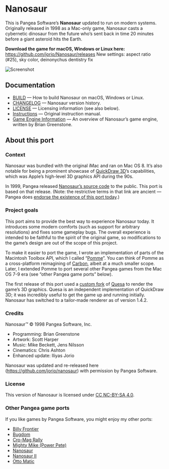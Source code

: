 # Nanosaur

This is Pangea Software’s **Nanosaur** updated to run on modern systems. Originally released in 1998 as a Mac-only game, Nanosaur casts a cybernetic dinosaur from the future who’s sent back in time 20 minutes before a giant asteroid hits the Earth.

**Download the game for macOS, Windows or Linux here:** https://github.com/jorio/Nanosaur/releases
New settings: aspect ratio (#25), sky color, deinonychus dentistry fix

![Screenshot](docs/screenshot.png)

## Documentation

- [BUILD](BUILD.md) — How to build Nanosaur on macOS, Windows or Linux.
- [CHANGELOG](CHANGELOG.md) — Nanosaur version history.
- [LICENSE](LICENSE.md) — Licensing information (see also below).
- [Instructions](docs/Nanosaur%20Instructions.pdf) — Original instruction manual.
- [Game Engine Information](docs/Nanosaur%20Game%20Engine%20Docs.md) — An overview of Nanosaur’s game engine, written by Brian Greenstone.

## About this port

### Context

Nanosaur was bundled with the original iMac and ran on Mac OS 8. It’s also notable for being a prominent showcase of [QuickDraw 3D](https://en.wikipedia.org/wiki/QuickDraw_3D)’s capabilities, which was Apple’s high-level 3D graphics API during the 90s.

In 1999, Pangea released [Nanosaur’s source code](https://www.pangeasoft.net/nano/nanosource.html) to the public. This port is based on that release.
(Note: the restrictive terms in that link are ancient — Pangea does [endorse the existence of this port today](https://www.pangeasoft.net/nano/files.html).)

### Project goals

This port aims to provide the best way to experience Nanosaur today. It introduces some modern comforts (such as support for arbitrary resolutions) and fixes some gameplay bugs. The overall experience is intended to be faithful to the spirit of the original game, so modifications to the game’s design are out of the scope of this project.

To make it easier to port the game, I wrote an implementation of parts of the Macintosh Toolbox API, which I called “[Pomme](https://github.com/jorio/Pomme)”. You can think of Pomme as a cross-platform reimagining of [Carbon](https://en.wikipedia.org/wiki/Carbon_(API)), albeit at a much smaller scope.
Later, I extended Pomme to port several other Pangea games from the Mac OS 7-9 era (see “other Pangea game ports” below).

The first release of this port used a [custom fork](https://github.com/jorio/Quesa) of [Quesa](https://github.com/jwwalker/Quesa) to render the game’s 3D graphics. Quesa is an independent implementation of QuickDraw 3D; it was incredibly useful to get the game up and running initially. Nanosaur has switched to a tailor-made renderer as of version 1.4.2.

### Credits

Nanosaur™ © 1998 Pangea Software, Inc.
- Programming: Brian Greenstone
- Artwork: Scott Harper 
- Music: Mike Beckett, Jens Nilsson
- Cinematics: Chris Ashton
- Enhanced update: Iliyas Jorio

Nanosaur was updated and re-released here (https://github.com/jorio/nanosaur) with permission by Pangea Software.

### License

This version of Nanosaur is licensed under [CC NC-BY-SA 4.0](LICENSE.md).

### Other Pangea game ports

If you like games by Pangea Software, you might enjoy my other ports:

- [Billy Frontier](https://github.com/jorio/BillyFrontier)
- [Bugdom](https://github.com/jorio/Bugdom)
- [Cro-Mag Rally](https://github.com/jorio/CroMagRally)
- [Mighty Mike (Power Pete)](https://github.com/jorio/MightyMike)
- [Nanosaur](https://github.com/jorio/Nanosaur)
- [Nanosaur II](https://github.com/jorio/Nanosaur2)
- [Otto Matic](https://github.com/jorio/OttoMatic)
